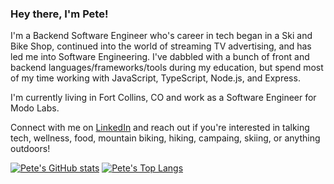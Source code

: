 ### Hey there, I'm Pete!

I'm a Backend Software Engineer who's career in tech began in a Ski and Bike Shop, continued into the world of streaming TV advertising, and has led me into Software Engineering. I've dabbled with a bunch of front and backend languages/frameworks/tools during my education, but spend most of my time working with JavaScript, TypeScript, Node.js, and Express.

I'm currently living in Fort Collins, CO and work as a Software Engineer for Modo Labs.

Connect with me on [LinkedIn](https://www.linkedin.com/in/peter-vallerie/) and reach out if you're interested in talking tech, wellness, food, mountain biking, hiking, campaing, skiing, or anything outdoors!

<!--
**pvallerie/pvallerie** is a ✨ _special_ ✨ repository because its `README.md` (this file) appears on your GitHub profile.

Here are some ideas to get you started:

- 🔭 I’m currently working on ...
- 🌱 I’m currently learning ...
- 👯 I’m looking to collaborate on ...
- 🤔 I’m looking for help with ...
- 💬 Ask me about ...
- 📫 How to reach me: ...
- 😄 Pronouns: ...
- ⚡ Fun fact: ...
-->

[![Pete's GitHub stats](https://github-readme-stats.vercel.app/api?username=pvallerie)](https://github.com/anuraghazra/github-readme-stats)
[![Pete's Top Langs](https://github-readme-stats.vercel.app/api/top-langs/?username=pvallerie&hide=pug)](https://github.com/anuraghazra/github-readme-stats)



